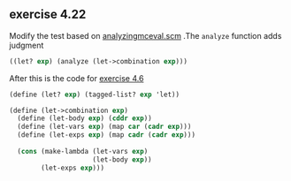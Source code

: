 ## exercise 4.22

Modify the test based on  [analyzingmceval.scm](./analyzingmceval.scm) .The `analyze` function adds judgment

``` Scheme
((let? exp) (analyze (let->combination exp)))
```

After this is the code for  [exercise 4.6](./4.6.md) 

``` Scheme
(define (let? exp) (tagged-list? exp 'let))

(define (let->combination exp)
  (define (let-body exp) (cddr exp))
  (define (let-vars exp) (map car (cadr exp)))
  (define (let-exps exp) (map cadr (cadr exp)))
  
  (cons (make-lambda (let-vars exp) 
                     (let-body exp)) 
        (let-exps exp)))
```
